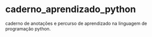 # caderno_aprendizado_python
caderno de anotações e percurso de aprendizado na linguagem de programação python.
